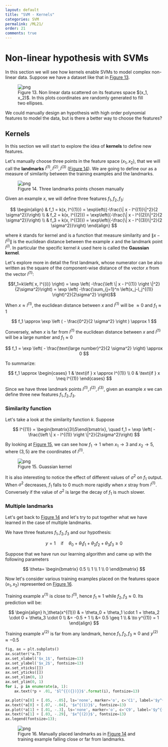 ```yaml
---
layout: default
title: "SVM - Kernels"
categories: SVM
permalink: /ML21/
order: 21
comments: true
---
```


# Non-linear hypothesis with SVMs
In this section we will see how kernels enable SVMs to model complex non-linear data. Suppose we have a dataset like that in <a href="#ellipserandom">Figure 13</a>. 


    

<figure id="ellipserandom">
    <img src="{{site.baseurl}}/pages/ML-21-Kernels_files/ML-21-Kernels_3_0.png" alt="png">
    <figcaption>Figure 13. Non linear data scattered on its features space $(x_1, x_2)$. In this plots coordinates are randomly generated to fill two ellipses.</figcaption>
</figure>

We could manually design an hypothesis with high order polynomial features to model the data, but is there a better way to choose the features?

## Kernels
In this section we will start to explore the idea of **kernels** to define new features. 

Let's manually choose three points in the feature space $(x_1, x_2)$, that we will call the **landmarks** $l^{(1)}, l^{(2)}, l^{(3)}$ (<a href="#manuallandmarks">Figure 14</a>). We are going to define our as a measure of similarity between the training examples and the landmarks.


    

<figure id="manuallandmarks">
    <img src="{{site.baseurl}}/pages/ML-21-Kernels_files/ML-21-Kernels_6_0.png" alt="png">
    <figcaption>Figure 14. Three landmarks points chosen manually</figcaption>
</figure>

Given an example $x$, we will define three features $f_1, f_2, f_3$:

$$
\begin{align}
& f_1 = k(x, l^{(1)}) = \exp\left({-\frac{\| x - l^{(1)}\|^2}{2 \sigma^2}}\right) \\
& f_2 = k(x, l^{(2)}) = \exp\left({-\frac{\| x - l^{(2)}\|^2}{2 \sigma^2}}\right) \\
& f_3 = k(x, l^{(3)}) = \exp\left({-\frac{\| x - l^{(3)}\|^2}{2 \sigma^2}}\right)
\end{align}
$$

where $k$ stands for kernel and is a function that measure similarity and $\| x - l^{(i)}\|$ is the euclidean distance between the example $x$ and the landmark point $l^{(i)}$. In particular the specific kernel $k$ used here is called the **Gaussian kernel**.

Let's explore more in detail the first landmark, whose numerator can be also written as the square of the component-wise distance of the vector $x$ from the vector $l^{(1)}$:

$$f_1=k\left( x, l^{(i)}  \right) = \exp \left( -\frac{\left \| x - l^{(1)} \right \|^2}{2\sigma^2}\right) = \exp \left( -\frac{\sum_{j=1}^n \left(x_j-l_j^{(1)} \right)^2}{2\sigma^2} \right)$$

When $x \approx l^{(1)}$, the euclidean distance between $x$ and $l^{(1)}$ will be $\approx 0$ and $f_1 \approx 1$ 

$$
f_1 \approx \exp \left ( - \frac{0^2}{2 \sigma^2} \right ) \approx 1 
$$

Conversely, when $x$ is far from $l^{(1)}$ the euclidean distance between $x$ and $l^{(1)}$ will be a large number and $f_1 \approx 0$

$$
f_1 = \exp \left( - \frac{\text{large number}^2}{2 \sigma^2} \right) \approx 0
$$

To summarize:

$$
f_1 \approx
\begin{cases}
1 & \text{if } x \approx l^{(1)} \\
0 & \text{if } x \neq l^{(1)}
\end{cases}
$$

Since we have three landmark points $l^{(1)}, l^{(2)}, l^{(3)}$, given an example $x$ we can define three new features $f_1, f_2, f_3$.

### Similarity function
Let's take a look at the similarity function $k$. Suppose 

$$
l^{(1)} = \begin{bmatrix}3\\5\end{bmatrix}, \quad f_1 = \exp \left( -\frac{\left \| x - l^{(1)} \right \|^2}{2\sigma^2}\right)
$$

By looking at <a href="#gaussk">Figure 15</a>, we can see how $f_1 \to 1$ when $x_1 \to 3$ and $x_2 \to 5$, where $(3, 5)$ are the coordinates of $l^{(1)}$. 


    

<figure id="gaussk">
    <img src="{{site.baseurl}}/pages/ML-21-Kernels_files/ML-21-Kernels_9_0.png" alt="png">
    <figcaption>Figure 15. Guassian kernel</figcaption>
</figure>

It is also interesting to notice the effect of different values of $\sigma^2$ on $f_1$ output. When $\sigma^2$ decreases, $f_1$ falls to $0$ much more rapidly when $x$ stray from $l^{(1)}$. Conversely if the value of $\sigma^2$ is large the decay of $f_1$ is much slower.

### Multiple landmarks
Let's get back to <a href="#manuallandmarks">Figure 14</a> and let's try to put together what we have learned in the case of multiple landmarks.

We have three features $f_1, f_2, f_3$ and our hypothesis:

$$
y = 1 \quad \text{if} \quad \theta_0 + \theta_1f_1 + \theta_2f_2 + \theta_3f_3 \geq 0
$$

Suppose that we have run our learning algorithm and came up with the following parameters

$$
\theta=
\begin{bmatrix}
0.5 \\ 1 \\ 1 \\ 0
\end{bmatrix}
$$

Now let's consider various training examples placed on the features space $(x_1, x_2)$ represented on <a href="#manuallandmarks2">Figure 16</a>.

Training example $x^{(1)}$ is close to $l^{(1)}$, hence $f_1 \approx 1$ while $f_2, f_3 \approx 0$. Its prediction will be:

$$
\begin{align}
h_\theta(x^{(1)}) & =  \theta_0 + \theta_1 \cdot 1 + \theta_2 \cdot 0 + \theta_3 \cdot 0 \\
&= -0.5 + 1 \\
&= 0.5 \geq 1 \\
& \to y^{(1)} = 1  
\end{align}
$$


Training example $x^{(2)}$ is far from any landmark, hence $f_1, f_2, f_3 \approx 0$ and $y^{(2)} \approx -0.5$




```python
fig, ax = plt.subplots()
ax.scatter(*a.T)
ax.set_xlabel('$x_1$', fontsize=13)
ax.set_ylabel('$x_2$', fontsize=13)
ax.set_xticks([])
ax.set_yticks([])
ax.set_xlim(0, 1)
ax.set_ylim(0, 1)
for i, p in enumerate(a, 1):
    ax.text(*p + .01, '$l^{{({})}}$'.format(i), fontsize=13)

ax.plot(*a[0] + [.05, -.05], ls='none', marker='o', c='C1', label='$y^{(1)}=1$')
ax.text(*a[0] + [.07, -.04], '$x^{(1)}$', fontsize=13)
ax.plot(*a[1] + [.01, -.3], ls='none', marker='o', c='C9', label='$y^{(2)}=0$')
ax.text(*a[1] + [.03, -.29], '$x^{(2)}$', fontsize=13)
ax.legend(fontsize=13);
```


    

<figure id="manuallandmarks2">
    <img src="{{site.baseurl}}/pages/ML-21-Kernels_files/ML-21-Kernels_12_0.png" alt="png">
    <figcaption>Figure 16. Manually placed landmarks as in <a href="#manuallandmarks">Figure 14</a> and training example falling close or far from landmarks.</figcaption>
</figure>
